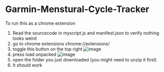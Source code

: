 # Garmin-Menstural-Cycle-Tracker
To run this as a chrome extension 
1) Read the sourcecode in myscript.js and manifest.json to verify nothing looks weird 
2) go to chrome extensions chrome://extensions/
3) toggle this button on the top right ![image](https://github.com/shmalish/Garmin-Menstural-Cycle-Tracker/assets/89220456/6971c528-0fb9-4353-ab88-cf0e25334f3e)
4) press load unpacked ![image](https://github.com/shmalish/Garmin-Menstural-Cycle-Tracker/assets/89220456/b4565ec6-b929-4ba2-9468-33680c77302e)
5) open the folder you just downloaded (you might need to unzip it first)
6) It should work 
